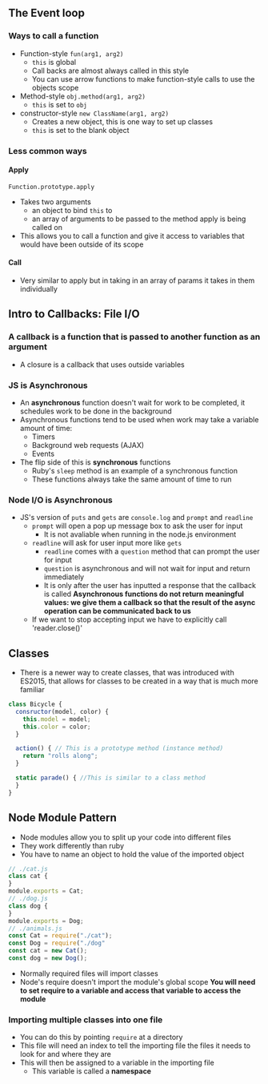 ## The Event loop
### Ways to call a function
- Function-style `fun(arg1, arg2)`
  - `this` is global
  - Call backs are almost always called in this style 
  - You can use arrow functions to make function-style calls to use the objects scope
- Method-style `obj.method(arg1, arg2)`
  - `this` is set to `obj`
- constructor-style `new ClassName(arg1, arg2)`
  - Creates a new object, this is one way to set up classes
  - `this` is set to the blank object
### Less common ways
#### Apply
`Function.prototype.apply`
- Takes two arguments
  - an object to bind `this` to
  - an array of arguments to be passed to the method apply is being called on
- This allows you to call a function and give it access to variables that would have been outside of its scope
#### Call
- Very similar to apply but in taking in an array of params it takes in them individually
## Intro to Callbacks: File I/O
### A callback is a function that is passed to another function as an argument
- A closure is a callback that uses outside variables
### JS is Asynchronous
- An **asynchronous** function doesn't wait for work to be completed, it schedules work to be done in the background
- Asynchronous functions tend to be used when work may take a variable amount of time:
  - Timers
  - Background web requests (AJAX)
  - Events
- The flip side of this is **synchronous** functions
  - Ruby's `sleep` method is an example of a synchronous function
  - These functions always take the same amount of time to run
### Node I/O is Asynchronous
- JS's version of `puts` and `gets` are `console.log` and `prompt` and `readline`
  - `prompt` will open a pop up message box to ask the user for input
	- It is not avaliable when running in the node.js environment
  - `readline` will ask for user input more like `gets`
	- `readline` comes with a `question` method that can prompt the user for input
	- `question` is asynchronous and will not wait for input and return immediately
	- It is only after the user has inputted a response that the callback is called
**Asynchronous functions do not return meaningful values: we give them a callback so that the result of the async operation can be communicated back to us**  
  - If we want to stop accepting input we have to explicitly call 'reader.close()'
## Classes
- There is a newer way to create classes, that was introduced with ES2015, that allows for classes to be created in a way that is much more familiar
```javascript
class Bicycle {
  consructor(model, color) {
    this.model = model;
	this.color = color;
  }

  action() { // This is a prototype method (instance method)
    return "rolls along";
  }

  static parade() { //This is similar to a class method
  }
}
```
## Node Module Pattern
- Node modules allow you to split up your code into different files
- They work differently than ruby
- You have to name an object to hold the value of the imported object
```javascript
// ./cat.js
class cat {
}
module.exports = Cat;
// ./dog.js
class dog {
}
module.exports = Dog;
// ./animals.js
const Cat = require("./cat");
const Dog = require("./dog"
const cat = new Cat();
const dog = new Dog();
```
- Normally required files will import classes
- Node's require doesn't import the module's global scope
**You will need to set require to a variable and access that variable to access the module**  
### Importing multiple classes into one file
- You can do this by pointing `require` at a directory
- This file will need an index to tell the importing file the files it needs to look for and where they are
- This will then be assigned to a variable in the importing file
  - This variable is called a **namespace**


